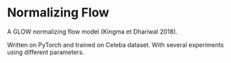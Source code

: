 # Normalizing Flow
A GLOW normalizing flow model (Kingma et Dhariwal 2018).

Written on PyTorch and trained on Celeba dataset. 
With several experiments using different parameters.
